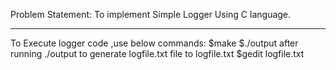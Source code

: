 Problem Statement:
      To implement Simple Logger Using C language.
 ___________________________________________________________
 
 To Execute logger code ,use below commands:
 $make
 $./output 
    after running ./output to generate logfile.txt file to logfile.txt
$gedit logfile.txt  
